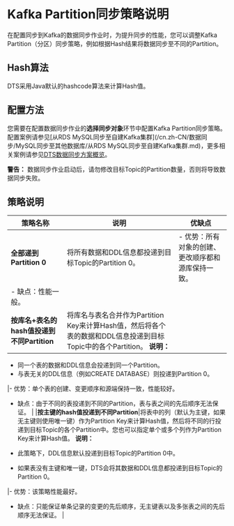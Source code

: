 # Kafka Partition同步策略说明

在配置同步到Kafka的数据同步作业时，为提升同步的性能，您可以调整Kafka Partition（分区）同步策略，例如根据Hash结果将数据同步至不同的Partition。

## Hash算法

DTS采用Java默认的hashcode算法来计算Hash值。

## 配置方法

您需要在配置数据同步作业的**选择同步对象**环节中配置Kafka Partition同步策略。配置案例请参见[从RDS MySQL同步至自建Kafka集群](/cn.zh-CN/数据同步/MySQL同步至其他数据库/从RDS MySQL同步至自建Kafka集群.md)，更多相关案例请参见[DTS数据同步方案概览](/cn.zh-CN/数据同步/DTS数据同步方案概览.md)。

**警告：** 数据同步作业启动后，请勿修改目标Topic的Partition数量，否则将导致数据同步失败。

## 策略说明

|策略名称|说明|优缺点|
|----|--|---|
|**全部递到Partition 0**|将所有数据和DDL信息都投递到目标Topic的Partition 0。|-   优势：所有对象的创建、更改顺序都和源库保持一致。
-   缺点：性能一般。 |
|**按库名+表名的hash值投递到不同Partition**|将库名与表名合并作为Partition Key来计算Hash值，然后将各个表的数据和DDL信息投递到目标Topic中的各个Partition。 **说明：**

-   同一个表的数据和DDL信息会投递到同一个Partition。
-   与表无关的DDL信息（例如CREATE DATABASE）则投递到Partition 0。

|-   优势：单个表的创建、变更顺序和源端保持一致，性能较好。
-   缺点：由于不同的表投递到不同的Partition，表与表之间的先后顺序无法保证。 |
|**按主键的hash值投递到不同Partition**|将表中的列（默认为主键，如果无主键则使用唯一键）作为Partition Key来计算Hash值，然后将不同的行投递到目标Topic的各个Partition中。您也可以指定单个或多个列作为Partition Key来计算Hash值。 **说明：**

-   此策略下，DDL信息默认投递到目标Topic的Partition 0中。
-   如果表没有主键和唯一键，DTS会将其数据和DDL信息都投递到目标Topic的Partition 0。

|-   优势：该策略性能最好。
-   缺点：只能保证单条记录的变更的先后顺序，无主键表以及多张表之间的先后顺序无法保证。 |

